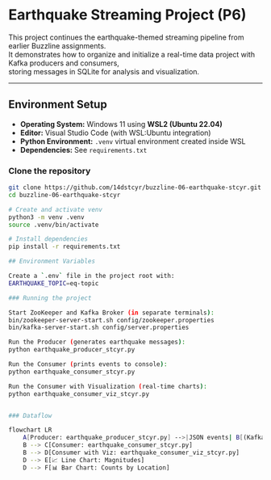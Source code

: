# Earthquake Streaming Project (P6)

This project continues the earthquake-themed streaming pipeline from earlier Buzzline assignments.  
It demonstrates how to organize and initialize a real-time data project with Kafka producers and consumers,  
storing messages in SQLite for analysis and visualization.

---

## Environment Setup

- **Operating System:** Windows 11 using **WSL2 (Ubuntu 22.04)**  
- **Editor:** Visual Studio Code (with WSL:Ubuntu integration)  
- **Python Environment:** `.venv` virtual environment created inside WSL  
- **Dependencies:** See `requirements.txt`  

### Clone the repository
```bash
git clone https://github.com/14dstcyr/buzzline-06-earthquake-stcyr.git
cd buzzline-06-earthquake-stcyr

# Create and activate venv
python3 -m venv .venv
source .venv/bin/activate

# Install dependencies
pip install -r requirements.txt

## Environment Variables

Create a `.env` file in the project root with:
EARTHQUAKE_TOPIC=eq-topic

### Running the project

Start ZooKeeper and Kafka Broker (in separate terminals):
bin/zookeeper-server-start.sh config/zookeeper.properties
bin/kafka-server-start.sh config/server.properties

Run the Producer (generates earthquake messages):
python earthquake_producer_stcyr.py

Run the Consumer (prints events to console):
python earthquake_consumer_stcyr.py

Run the Consumer with Visualization (real-time charts):
python earthquake_consumer_viz_stcyr.py


### Dataflow

flowchart LR
    A[Producer: earthquake_producer_stcyr.py] -->|JSON events| B[(Kafka Topic: eq-topic)]
    B --> C[Consumer: earthquake_consumer_stcyr.py]
    B --> D[Consumer with Viz: earthquake_consumer_viz_stcyr.py]
    D --> E[📈 Line Chart: Magnitudes]
    D --> F[📊 Bar Chart: Counts by Location]
